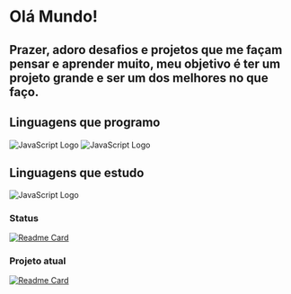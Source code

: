 # Olá Mundo!
## Prazer, adoro desafios e projetos que me façam pensar e aprender muito, meu objetivo é ter um projeto grande e ser um dos melhores no que faço.

## Linguagens que programo
<div>
  <img align="center" alt="JavaScript Logo" src="https://img.shields.io/badge/C++-323330?&logo=cplusplus&style=flat-square&logoColor=659ad2">
  <img align="center" alt="JavaScript Logo" src="https://img.shields.io/badge/JavaScript-323330?style=flat-square&logo=javascript&logoColor=F7DF1E">
</div>

## Linguagens que estudo
<div>
  <img align="center" alt="JavaScript Logo" src="https://img.shields.io/badge/Rust-323330?&logo=rust&style=flat-square&logoColor=659ad2%22">
</div>

### Status
[![Readme Card](https://github-readme-stats.vercel.app/api?username=ReversiveDev&show_icons=true&title_color=20dcc9&bg_color=0d1117&text_color=ffffff&icon_color=20dcc9)](https://github.com/ReversiveDev)

### Projeto atual
[![Readme Card](https://github-readme-stats.vercel.app/api/pin/?username=ReversiveDev&repo=HabbletClient&title_color=20dcc9&bg_color=0d1117&text_color=ffffff&icon_color=20dcc9)](https://github.com/ReversiveDev/HabbletClient)


